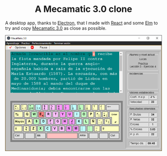 
<p align="center">

  <h1 align="center">A Mecamatic 3.0 clone</h1>

</p>

A desktop app, thanks to [Electron](https://www.electronjs.org/), that I made with [React](https://reactjs.org/) and some [Elm](https://elm-lang.org/) to try and copy [Mecamatic 3.0](http://www.mecamatic.net/) as close as possible.

![](preview.png)
